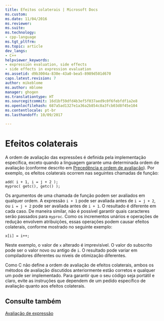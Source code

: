 ```yaml
---
title: Efeitos colaterais | Microsoft Docs
ms.custom: 
ms.date: 11/04/2016
ms.reviewer: 
ms.suite: 
ms.technology:
- cpp-language
ms.tgt_pltfrm: 
ms.topic: article
dev_langs:
- C++
helpviewer_keywords:
- expression evaluation, side effects
- side effects in expression evaluation
ms.assetid: d9b3004a-830e-43a0-bea5-8989d501d670
caps.latest.revision: 7
author: mikeblome
ms.author: mblome
manager: ghogen
ms.translationtype: HT
ms.sourcegitcommit: 16d1bf59dfd4b3ef5f037aed9c0f6febfdf1a2e8
ms.openlocfilehash: 687a5ad1327e1a36a2b854c8a3fcb03d8f45e104
ms.contentlocale: pt-br
ms.lasthandoff: 10/09/2017

---
```

# <a name="side-effects"></a>Efeitos colaterais
A ordem de avaliação das expressões é definida pela implementação específica, exceto quando a linguagem garante uma determinada ordem de avaliação (conforme descrito em [Precedência e ordem de avaliação](../c-language/precedence-and-order-of-evaluation.md)). Por exemplo, os efeitos colaterais ocorrem nas seguintes chamadas de função:  
  
```  
add( i + 1, i = j + 2 );  
myproc( getc(), getc() );  
```  
  
 Os argumentos de uma chamada de função podem ser avaliados em qualquer ordem. A expressão `i + 1` pode ser avaliada antes de `i = j + 2`, ou `i = j + 2` pode ser avaliada antes de `i + 1`. O resultado é diferente em cada caso. De maneira similar, não é possível garantir quais caracteres serão passados para `myproc`. Como os incrementos unários e operações de redução envolvem atribuições, essas operações podem causar efeitos colaterais, conforme mostrado no seguinte exemplo:  
  
```  
x[i] = i++;  
```  
  
 Neste exemplo, o valor de `x` alterado é imprevisível. O valor do subscrito pode ser o valor novo ou antigo de `i`. O resultado pode variar em compiladores diferentes ou níveis de otimização diferentes.  
  
 Como C não define a ordem de avaliação de efeitos colaterais, ambos os métodos de avaliação discutidos anteriormente estão corretos e qualquer um pode ser implementado. Para garantir que o seu código seja portátil e claro, evite as instruções que dependem de um pedido específico de avaliação quanto aos efeitos colaterais.  
  
## <a name="see-also"></a>Consulte também  
 [Avaliação de expressão](../c-language/expression-evaluation-c.md)
